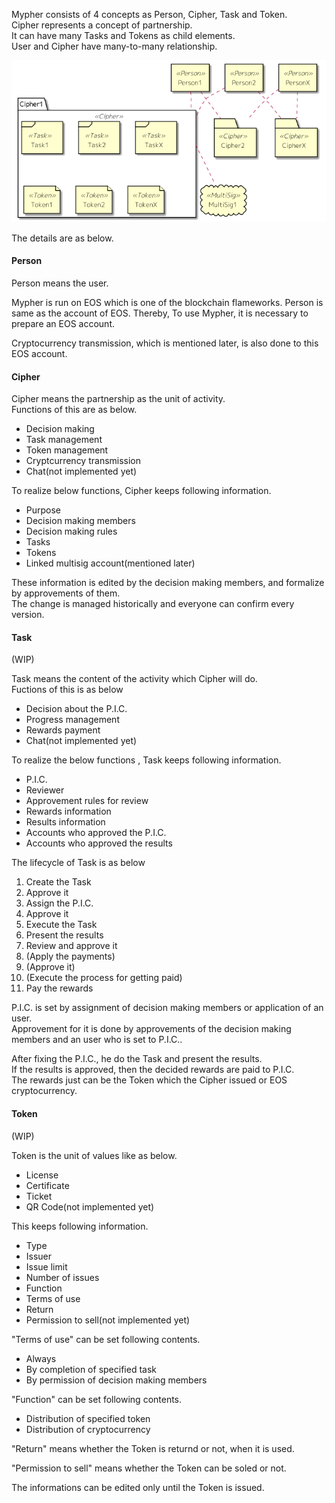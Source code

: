 Mypher consists of 4 concepts as Person, Cipher, Task and Token.  
Cipher represents a concept of partnership.  
It can have many Tasks and Tokens as child elements.  
User and Cipher have many-to-many relationship.  

![](img/structure.png)

The details are as below.

#### Person

Person means the user.  

Mypher is run on EOS which is one of the blockchain flameworks.
Person is same as the account of EOS. Thereby, To use Mypher, it is necessary to prepare an EOS account.  

Cryptocurrency transmission, which is mentioned later, is also done to this EOS account. 


#### Cipher

Cipher means the partnership as the unit of activity.  
Functions of this are as below.
* Decision making
* Task management
* Token management
* Cryptcurrency transmission
* Chat(not implemented yet)

To realize below functions, Cipher keeps following information.
* Purpose
* Decision making members
* Decision making rules
* Tasks
* Tokens
* Linked multisig account(mentioned later)

These information is edited by the decision making members, and formalize by approvements of them.  
The change is managed historically and everyone can confirm every version.


#### Task

(WIP)

Task means the content of the activity which Cipher will do.  
Fuctions of this is as below
* Decision about the P.I.C.
* Progress management
* Rewards payment
* Chat(not implemented yet)

To realize the below functions , Task keeps following information.  
* P.I.C.
* Reviewer
* Approvement rules for review
* Rewards information
* Results information
* Accounts who approved the P.I.C.
* Accounts who approved the results

The lifecycle of Task is as below

1. Create the Task
1. Approve it
1. Assign the P.I.C.
1. Approve it
1. Execute the Task
1. Present the results
1. Review and approve it
1. (Apply the payments)
1. (Approve it)
1. (Execute the process for getting paid)
1. Pay the rewards

P.I.C. is set by assignment of decision making members or application of an user.  
Approvement for it is done by approvements of the decision making members and an user who is set to P.I.C..  

After fixing the P.I.C., he do the Task and present the results.  
If the results is approved, then the decided rewards are paid to P.I.C.  
The rewards just can be the Token which the Cipher issued or EOS cryptocurrency.

#### Token

(WIP)

Token is the unit of values like as below.  
* License
* Certificate
* Ticket
* QR Code(not implemented yet)

This keeps following information.  
* Type
* Issuer
* Issue limit
* Number of issues
* Function
* Terms of use
* Return
* Permission to sell(not implemented yet)

"Terms of use" can be set following contents.
* Always
* By completion of specified task
* By permission of decision making members

"Function" can be set following contents.
* Distribution of specified token
* Distribution of cryptocurrency

"Return" means whether the Token is returnd or not, when it is used.

"Permission to sell" means whether the Token can be soled or not.  

The informations can be edited only until the Token is issued.
